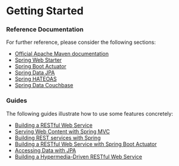 # Getting Started

### Reference Documentation
For further reference, please consider the following sections:

* [Official Apache Maven documentation](https://maven.apache.org/guides/index.html)
* [Spring Web Starter](https://docs.spring.io/spring-boot/docs/{bootVersion}/reference/htmlsingle/#boot-features-developing-web-applications)
* [Spring Boot Actuator](https://docs.spring.io/spring-boot/docs/{bootVersion}/reference/htmlsingle/#production-ready)
* [Spring Data JPA](https://docs.spring.io/spring-boot/docs/{bootVersion}/reference/htmlsingle/#boot-features-jpa-and-spring-data)
* [Spring HATEOAS](https://docs.spring.io/spring-boot/docs/{bootVersion}/reference/htmlsingle/#boot-features-spring-hateoas)
* [Spring Data Couchbase](https://docs.spring.io/spring-boot/docs/{bootVersion}/reference/htmlsingle/#boot-features-couchbase)

### Guides
The following guides illustrate how to use some features concretely:

* [Building a RESTful Web Service](https://spring.io/guides/gs/rest-service/)
* [Serving Web Content with Spring MVC](https://spring.io/guides/gs/serving-web-content/)
* [Building REST services with Spring](https://spring.io/guides/tutorials/bookmarks/)
* [Building a RESTful Web Service with Spring Boot Actuator](https://spring.io/guides/gs/actuator-service/)
* [Accessing Data with JPA](https://spring.io/guides/gs/accessing-data-jpa/)
* [Building a Hypermedia-Driven RESTful Web Service](https://spring.io/guides/gs/rest-hateoas/)

